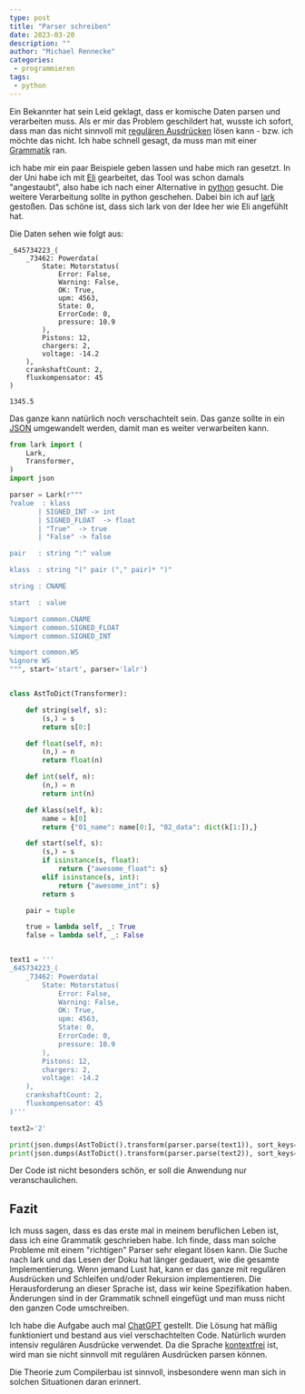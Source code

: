 ```yaml
---
type: post
title: "Parser schreiben"
date: 2023-03-20
description: ""
author: "Michael Rennecke"
categories:
 - programmieren
tags:
 - python
---
```


Ein Bekannter hat sein Leid geklagt, dass er komische Daten parsen und verarbeiten muss. Als er mir
das Problem geschildert hat, wusste ich sofort, dass man das nicht sinnvoll mit [regulären Ausdrücken]
lösen kann - bzw. ich möchte das nicht. Ich habe schnell gesagt, da muss man mit einer [Grammatik] ran.

ich habe mir ein paar Beispiele geben lassen und habe mich ran gesetzt. In der Uni habe ich mit [Eli]
gearbeitet, das Tool was schon damals "angestaubt", also habe ich nach einer Alternative in [python] gesucht.
Die weitere Verarbeitung sollte in python geschehen. Dabei bin ich auf [lark] gestoßen. Das schöne ist,
dass sich lark von der Idee her wie Eli angefühlt hat.

Die Daten sehen wie folgt aus:

```text
_645734223_(
    _73462: Powerdata(
        State: Motorstatus(
            Error: False,
            Warning: False,
            OK: True,
            upm: 4563,
            State: 0,
            ErrorCode: 0,
            pressure: 10.9
        ),
        Pistons: 12,
        chargers: 2,
        voltage: -14.2
    ),
    crankshaftCount: 2,
    fluxkompensator: 45
)
```

```text
1345.5
```

Das ganze kann natürlich noch verschachtelt sein. Das ganze sollte in ein [JSON] umgewandelt werden,
damit man es weiter verwarbeiten kann.

```python
from lark import (
    Lark,
    Transformer,
)
import json

parser = Lark(r"""
?value  : klass
       | SIGNED_INT -> int
       | SIGNED_FLOAT  -> float
       | "True"  -> true
       | "False" -> false

pair   : string ":" value

klass  : string "(" pair ("," pair)* ")"

string : CNAME

start  : value

%import common.CNAME
%import common.SIGNED_FLOAT
%import common.SIGNED_INT

%import common.WS
%ignore WS
""", start='start', parser='lalr')


class AstToDict(Transformer):

    def string(self, s):
        (s,) = s
        return s[0:]

    def float(self, n):
        (n,) = n
        return float(n)

    def int(self, n):
        (n,) = n
        return int(n)

    def klass(self, k):
        name = k[0]
        return {"01_name": name[0:], "02_data": dict(k[1:]),}

    def start(self, s):
        (s,) = s
        if isinstance(s, float):
            return {"awesome_float": s}
        elif isinstance(s, int):
            return {"awesome_int": s}
        return s

    pair = tuple

    true = lambda self, _: True
    false = lambda self, _: False


text1 = '''
_645734223_(
    _73462: Powerdata(
        State: Motorstatus(
            Error: False,
            Warning: False,
            OK: True,
            upm: 4563,
            State: 0,
            ErrorCode: 0,
            pressure: 10.9
        ),
        Pistons: 12,
        chargers: 2,
        voltage: -14.2
    ),
    crankshaftCount: 2,
    fluxkompensator: 45
)'''

text2='2'

print(json.dumps(AstToDict().transform(parser.parse(text1)), sort_keys=True, indent=4))
print(json.dumps(AstToDict().transform(parser.parse(text2)), sort_keys=True, indent=4))
```

Der Code ist nicht besonders schön, er soll die Anwendung nur veranschaulichen.

## Fazit

Ich muss sagen, dass es das erste mal in meinem beruflichen Leben ist, dass ich eine Grammatik geschrieben habe.
Ich finde, dass man solche Probleme mit einem "richtigen" Parser sehr elegant lösen kann. Die Suche nach lark und
das Lesen der Doku hat länger gedauert, wie die gesamte Implementierung. Wenn jemand Lust hat, kann er das ganze
mit regulären Ausdrücken und Schleifen und/oder Rekursion implementieren. Die Herausforderung an dieser Sprache ist,
dass wir keine Spezifikation haben. Änderungen sind in der Grammatik schnell eingefügt und man muss nicht den ganzen
Code umschreiben.

Ich habe die Aufgabe auch mal [ChatGPT] gestellt. Die Lösung hat mäßig funktioniert und bestand aus viel verschachtelten
Code. Natürlich wurden intensiv regulären Ausdrücke verwendet. Da die Sprache [kontextfrei] ist, wird man sie nicht
sinnvoll mit regulären Ausdrücken parsen können.

Die Theorie zum Compilerbau ist sinnvoll, insbesondere wenn man sich in solchen Situationen daran erinnert.

[regulären Ausdrücken]: https://de.wikipedia.org/wiki/Regul%C3%A4rer_Ausdruck
[Grammatik]: https://de.wikipedia.org/wiki/Formale_Grammatik
[Eli]: https://eli-project.sourceforge.net/
[python]: https://www.python.org/
[lark]: https://lark-parser.readthedocs.io/en/latest/
[JSON]: https://www.json.org/json-de.html
[ChatGPT]: https://openai.com/blog/chatgpt
[kontextfrei]: https://de.wikipedia.org/wiki/Kontextfreie_Sprache
